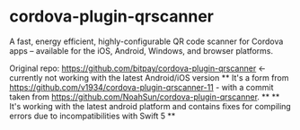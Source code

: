# cordova-plugin-qrscanner

A fast, energy efficient, highly-configurable QR code scanner for Cordova apps – available for the iOS, Android, Windows, and browser platforms.

Original repo: https://github.com/bitpay/cordova-plugin-qrscanner <- currently not working with the latest Android/iOS version
** It's a form from https://github.com/v1934/cordova-plugin-qrscanner-11 - with a commit taken from https://github.com/NoahSun/cordova-plugin-qrscanner. **
** It's working with the latest android platform and contains fixes for compiling errors due to incompatibilities with Swift 5 **
